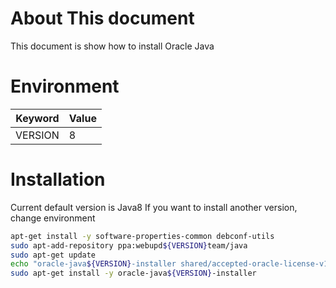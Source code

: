 # About This document

This document is show how to install Oracle Java

# Environment

Keyword  | Value
-----    | -----
VERSION  | 8

# Installation

Current default version is Java8
If you want to install another version, change environment

~~~bash
apt-get install -y software-properties-common debconf-utils
sudo apt-add-repository ppa:webupd${VERSION}team/java
sudo apt-get update
echo "oracle-java${VERSION}-installer shared/accepted-oracle-license-v1-1 select true" | sudo debconf-set-selections
sudo apt-get install -y oracle-java${VERSION}-installer
~~~


